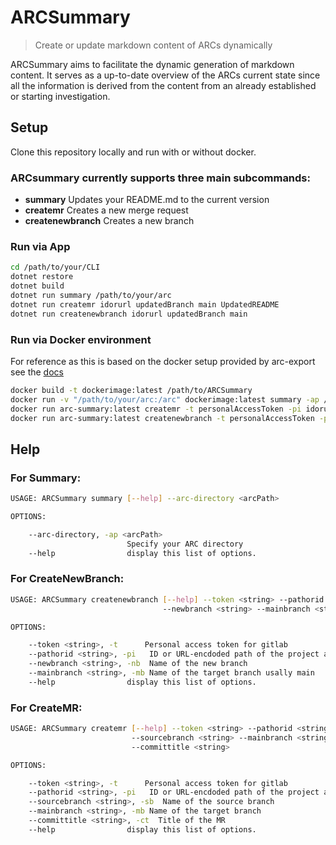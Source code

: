 # ARCSummary

>Create or update markdown content of ARCs dynamically

ARCSummary aims to facilitate the dynamic generation of markdown content. It serves as a up-to-date overview of the ARCs current state since all the information is derived from the content from an already established or starting investigation.

## Setup
Clone this repository locally and run with or without docker. 

### ARCsummary currently supports three main subcommands:

- **summary**     Updates your README.md to the current version
- **createmr**    Creates a new merge request
- **createnewbranch**   Creates a new branch


### Run via App
```bash
cd /path/to/your/CLI
dotnet restore
dotnet build
dotnet run summary /path/to/your/arc
dotnet run createmr idorurl updatedBranch main UpdatedREADME
dotnet run createnewbranch idorurl updatedBranch main
```

### Run via Docker environment
For reference as this is based on the docker setup provided by arc-export see the [docs](https://github.com/nfdi4plants/arc-export)
```bash
docker build -t dockerimage:latest /path/to/ARCSummary 
docker run -v "/path/to/your/arc:/arc" dockerimage:latest summary -ap /arc
docker run arc-summary:latest createmr -t personalAccessToken -pi idorurl -sb updatedBranch -mb main -ct UpdatedREADME
docker run arc-summary:latest createnewbranch -t personalAccessToken -pi  idorurl -nb updatedBranch -mb main 
```


## Help 
### For Summary:
```bash
USAGE: ARCSummary summary [--help] --arc-directory <arcPath>

OPTIONS:

    --arc-directory, -ap <arcPath>
                          Specify your ARC directory
    --help                display this list of options.
```

### For CreateNewBranch:
```bash
USAGE: ARCSummary createnewbranch [--help] --token <string> --pathorid <string>
                                  --newbranch <string> --mainbranch <string>

OPTIONS:

    --token <string>, -t      Personal access token for gitlab
    --pathorid <string>, -pi   ID or URL-encdoded path of the project after .org/
    --newbranch <string>, -nb  Name of the new branch
    --mainbranch <string>, -mb Name of the target branch usally main
    --help                display this list of options.
```

### For CreateMR:
```bash
USAGE: ARCSummary createmr [--help] --token <string> --pathorid <string>
                           --sourcebranch <string> --mainbranch <string>
                           --committitle <string>

OPTIONS:

    --token <string>, -t      Personal access token for gitlab
    --pathorid <string>, -pi   ID or URL-encdoded path of the project after .org/
    --sourcebranch <string>, -sb  Name of the source branch
    --mainbranch <string>, -mb Name of the target branch
    --committitle <string>, -ct  Title of the MR
    --help                display this list of options.
```